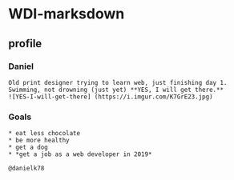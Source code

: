 # WDI-marksdown

## profile

  ### Daniel
    
    Old print designer trying to learn web, just finishing day 1. Swimming, not drowning (just yet) **YES, I will get there.**
    ![YES-I-will-get-there] (https://i.imgur.com/K7GrE23.jpg)
  
  ### Goals
    
    * eat less chocolate
    * be more healthy
    * get a dog
    * *get a job as a web developer in 2019*
    
    @danielk78
  
